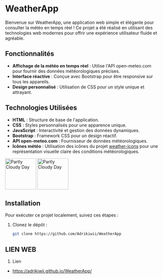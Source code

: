 # WeatherApp

Bienvenue sur WeatherApp, une application web simple et élégante pour consulter la météo en temps réel ! Ce projet a été réalisé en utilisant des technologies web modernes pour offrir une expérience utilisateur fluide et agréable.

## Fonctionnalités

- **Affichage de la météo en temps réel** : Utilise l'API open-meteo.com pour fournir des données météorologiques précises.
- **Interface réactive** : Conçue avec Bootstrap pour être responsive sur tous les appareils.
- **Design personnalisé** : Utilisation de CSS pour un style unique et attrayant.

## Technologies Utilisées

- **HTML** : Structure de base de l'application.
- **CSS** : Styles personnalisés pour une apparence unique.
- **JavaScript** : Interactivité et gestion des données dynamiques.
- **Bootstrap** : Framework CSS pour un design réactif.
- **API open-meteo.com** : Fournisseur de données météorologiques.
- **Icônes météo** : Utilisation des icônes du projet [weather-icons](https://github.com/basmilius/weather-icons) pour une représentation visuelle claire des conditions météorologiques.
<p float="left">
   <img src="https://bmcdn.nl/assets/weather-icons/v3.0/fill/svg/clear-day.svg" alt="Partly Cloudy Day" height="100"/>
   <img src="https://bmcdn.nl/assets/weather-icons/v3.0/fill/svg/partly-cloudy-day.svg" alt="Partly Cloudy Day" height="100"/>
</p>

## Installation

Pour exécuter ce projet localement, suivez ces étapes :

1. Clonez le dépôt :
   ```bash
   git clone https://github.com/Adrikiwii/WeatherApp

## LIEN WEB
1. Lien
- https://adrikiwii.github.io/WeatherApp/
